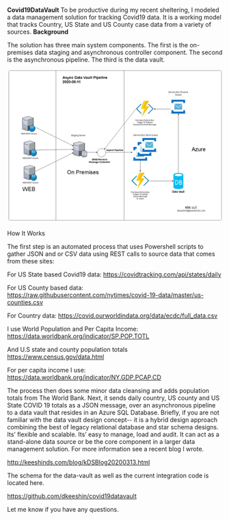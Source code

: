 __Covid19DataVault__
To be productive during my recent sheltering, I modeled a data management solution for tracking Covid19 data. It is a working model that tracks Country, US State and US County case data from a variety of sources. 
__Background__

The solution has three main system components. The first is the on-premises data staging and asynchronous controller component. The second is the asynchronous pipeline. The third is the data vault. 

![image](https://github.com/dkeeshin/covid19datavault/blob/master/covid19_datavault_20200611.png)

How It Works 

The first step is an automated process that uses Powershell scripts to gather JSON and or CSV data using REST calls to source data that comes from these sites:  

For US State based Covid19 data:  https://covidtracking.com/api/states/daily 

For US County based data:  https://raw.githubusercontent.com/nytimes/covid-19-data/master/us-counties.csv 

For Country data:  https://covid.ourworldindata.org/data/ecdc/full_data.csv 

I use World Population and Per Capita Income: https://data.worldbank.org/indicator/SP.POP.TOTL

And U.S state and county population totals  https://www.census.gov/data.html

For per capita income I use:  https://data.worldbank.org/indicator/NY.GDP.PCAP.CD

The process then does some minor data cleansing and adds population totals from The World Bank. Next, it sends daily country, US county and US State COVID 19 totals as a JSON message, over an asynchronous pipeline to a data vault that resides in an Azure SQL Database. 
Briefly, if you are not familiar with the data vault design concept-- it is a hybrid design approach combining the best of legacy relational database and star schema designs. Its’ flexible and scalable. Its’ easy to manage, load and audit. It can act as a stand-alone data source or be the core component in a larger data management solution. For more information see a recent blog I wrote.  

http://keeshinds.com/blog/kDSBlog20200313.html

The schema for the data-vault as well as the current integration code is located here.    

https://github.com/dkeeshin/covid19datavault 

Let me know if you have any questions.
